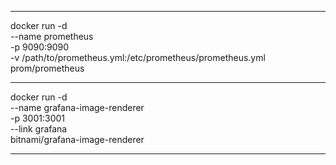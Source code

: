 ----------------------------
docker run -d \
  --name prometheus \
  -p 9090:9090 \
  -v /path/to/prometheus.yml:/etc/prometheus/prometheus.yml \
  prom/prometheus


-------------------
docker run -d \
  --name grafana-image-renderer \
  -p 3001:3001 \
  --link grafana \
  bitnami/grafana-image-renderer

-----------------------
